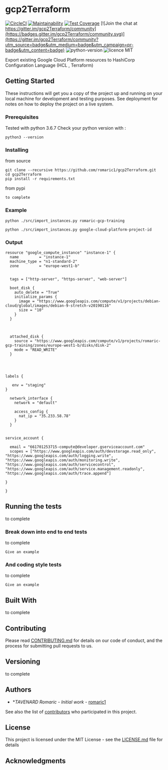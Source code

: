 # gcp2Terraform
[![CircleCI](https://circleci.com/gh/romaric1/gcp2Terraform/tree/master.svg?style=svg)](https://circleci.com/gh/romaric1/gcp2Terraform/tree/master)
[![Maintainability](https://api.codeclimate.com/v1/badges/2a59bdbdf758a3d19c8e/maintainability)](https://codeclimate.com/github/romaric1/gcp2Terraform/maintainability)
[![Test Coverage](https://api.codeclimate.com/v1/badges/2a59bdbdf758a3d19c8e/test_coverage)](https://codeclimate.com/github/romaric1/gcp2Terraform/test_coverage) [![Join the chat at https://gitter.im/gcp2Terraform/community](https://badges.gitter.im/gcp2Terraform/community.svg)](https://gitter.im/gcp2Terraform/community?utm_source=badge&utm_medium=badge&utm_campaign=pr-badge&utm_content=badge)
![python-version](https://img.shields.io/badge/python%20version-3.6.7-green.svg)
![licence MIT](https://img.shields.io/badge/licence-MIT-lightgrey.svg)

Export existing Google Cloud Platform resources to  HashiCorp Configuration Language (HCL , Terraform)

## Getting Started

These instructions will get you a copy of the project up and running on your local machine for development and testing purposes. See deployment for notes on how to deploy the project on a live system.

### Prerequisites

Tested with python 3.6.7
Check your python version with :
```
python3 --version
```

### Installing

from source

```
git clone --recursive https://github.com/romaric1/gcp2Terraform.git
cd gcp2Terraform
pip install -r requirements.txt
```

from pypi

```
to complete
```
### Example

```
python ./src/import_instances.py romaric-gcp-training
```
```
python ./src/import_instances.py google-cloud-platform-project-id
```
### Output
```hcl
resource "google_compute_instance" "instance-1" {
  name         = "instance-1"
  machine_type = "n1-standard-2"
  zone         = "europe-west1-b"


  tags = ["http-server", "https-server", "web-server"]

  boot_disk {
    auto_delete = "True"
    initialize_params {
      image = "https://www.googleapis.com/compute/v1/projects/debian-cloud/global/images/debian-9-stretch-v20190116"
      size = "10"
    }
  }


  
  attached_disk {
    source = "https://www.googleapis.com/compute/v1/projects/romaric-gcp-training/zones/europe-west1-b/disks/disk-2"
    mode = "READ_WRITE"
  }
  



labels {

   env = "staging"
}

  network_interface {
    network = "default"

    access_config {
      nat_ip = "35.233.58.78"
    }
  }


service_account {
  
  email = "661701253715-compute@developer.gserviceaccount.com"
  scopes = ["https://www.googleapis.com/auth/devstorage.read_only", "https://www.googleapis.com/auth/logging.write", "https://www.googleapis.com/auth/monitoring.write", "https://www.googleapis.com/auth/servicecontrol", "https://www.googleapis.com/auth/service.management.readonly", "https://www.googleapis.com/auth/trace.append"]
  
}

}
```

## Running the tests

to complete

### Break down into end to end tests

to complete
```
Give an example
```

### And coding style tests
to complete

```
Give an example
```

## Built With
to complete


## Contributing

Please read [CONTRIBUTING.md](https://github.com/romaric1/gcp2Terraform/blob/master/CONTRIBUTING.md) for details on our code of conduct, and the process for submitting pull requests to us.

## Versioning
to complete

## Authors

* **TAVENARD Romaric* - *Initial work* - [romaric1](https://github.com/romaric1)

See also the list of [contributors](https://github.com/romaric1/gcp2Terraform/graphs/contributors) who participated in this project.

## License

This project is licensed under the MIT License - see the [LICENSE.md](LICENSE.md) file for details

## Acknowledgments


